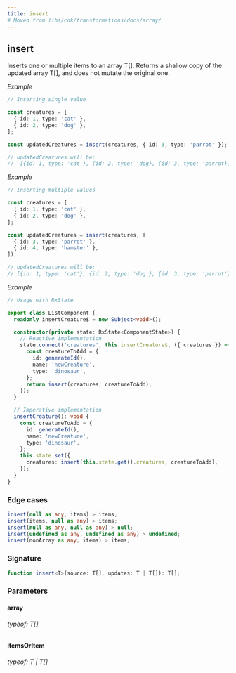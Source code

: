 ```yaml
---
title: insert
# Moved from libs/cdk/transformations/docs/array/
---
```


## insert

Inserts one or multiple items to an array T[].
Returns a shallow copy of the updated array T[], and does not mutate the original one.

_Example_

```typescript
// Inserting single value

const creatures = [
  { id: 1, type: 'cat' },
  { id: 2, type: 'dog' },
];

const updatedCreatures = insert(creatures, { id: 3, type: 'parrot' });

// updatedCreatures will be:
//  [{id: 1, type: 'cat'}, {id: 2, type: 'dog}, {id: 3, type: 'parrot}];
```

_Example_

```typescript
// Inserting multiple values

const creatures = [
  { id: 1, type: 'cat' },
  { id: 2, type: 'dog' },
];

const updatedCreatures = insert(creatures, [
  { id: 3, type: 'parrot' },
  { id: 4, type: 'hamster' },
]);

// updatedCreatures will be:
// [{id: 1, type: 'cat'}, {id: 2, type: 'dog'}, {id: 3, type: 'parrot'}, {id: 4, type: 'hamster'}];
```

_Example_

```typescript
// Usage with RxState

export class ListComponent {
  readonly insertCreature$ = new Subject<void>();

  constructor(private state: RxState<ComponentState>) {
    // Reactive implementation
    state.connect('creatures', this.insertCreature$, ({ creatures }) => {
      const creatureToAdd = {
        id: generateId(),
        name: 'newCreature',
        type: 'dinosaur',
      };
      return insert(creatures, creatureToAdd);
    });
  }

  // Imperative implementation
  insertCreature(): void {
    const creatureToAdd = {
      id: generateId(),
      name: 'newCreature',
      type: 'dinosaur',
    };
    this.state.set({
      creatures: insert(this.state.get().creatures, creatureToAdd),
    });
  }
}
```

### Edge cases

```typescript
insert(null as any, items) > items;
insert(items, null as any) > items;
insert(null as any, null as any) > null;
insert(undefined as any, undefined as any) > undefined;
insert(nonArray as any, items) > items;
```

### Signature

```typescript
function insert<T>(source: T[], updates: T | T[]): T[];
```

### Parameters

#### array

###### typeof: T[]

#### itemsOrItem

###### typeof: T | T[]
